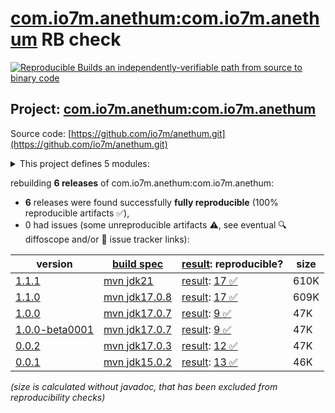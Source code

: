 [com.io7m.anethum:com.io7m.anethum](https://central.sonatype.com/artifact/com.io7m.anethum/com.io7m.anethum/versions) RB check
=======

[![Reproducible Builds](https://reproducible-builds.org/images/logos/rb.svg) an independently-verifiable path from source to binary code](https://reproducible-builds.org/)

## Project: [com.io7m.anethum:com.io7m.anethum](https://central.sonatype.com/artifact/com.io7m.anethum/com.io7m.anethum/versions)

Source code: [https://github.com/io7m/anethum.git](https://github.com/io7m/anethum.git)

<details><summary>This project defines 5 modules:</summary>

* [com.io7m.anethum:com.io7m.anethum](https://central.sonatype.com/artifact/com.io7m.anethum/com.io7m.anethum/1.1.1)
* [com.io7m.anethum:com.io7m.anethum.api](https://central.sonatype.com/artifact/com.io7m.anethum/com.io7m.anethum.api/1.1.1)
* [com.io7m.anethum:com.io7m.anethum.common](https://central.sonatype.com/artifact/com.io7m.anethum/com.io7m.anethum.common/1.1.1)
* [com.io7m.anethum:com.io7m.anethum.slf4j](https://central.sonatype.com/artifact/com.io7m.anethum/com.io7m.anethum.slf4j/1.1.1)
* [com.io7m.anethum:com.io7m.anethum.tests](https://central.sonatype.com/artifact/com.io7m.anethum/com.io7m.anethum.tests/1.1.1)
</details>

rebuilding **6 releases** of com.io7m.anethum:com.io7m.anethum:
- **6** releases were found successfully **fully reproducible** (100% reproducible artifacts :white_check_mark:),
- 0 had issues (some unreproducible artifacts :warning:, see eventual :mag: diffoscope and/or :memo: issue tracker links):

| version | [build spec](/BUILDSPEC.md) | [result](https://reproducible-builds.org/docs/jvm/): reproducible? | size |
| -- | --------- | ------ | -- |
| [1.1.1](https://central.sonatype.com/artifact/com.io7m.anethum/com.io7m.anethum/1.1.1/pom) | [mvn jdk21](com.io7m.anethum-1.1.1.buildspec) | [result](com.io7m.anethum-1.1.1.buildinfo): [17 :white_check_mark: ](com.io7m.anethum-1.1.1.buildcompare) | 610K |
| [1.1.0](https://central.sonatype.com/artifact/com.io7m.anethum/com.io7m.anethum/1.1.0/pom) | [mvn jdk17.0.8](com.io7m.anethum-1.1.0.buildspec) | [result](com.io7m.anethum-1.1.0.buildinfo): [17 :white_check_mark: ](com.io7m.anethum-1.1.0.buildcompare) | 609K |
| [1.0.0](https://central.sonatype.com/artifact/com.io7m.anethum/com.io7m.anethum/1.0.0/pom) | [mvn jdk17.0.7](com.io7m.anethum-1.0.0.buildspec) | [result](com.io7m.anethum-1.0.0.buildinfo): [9 :white_check_mark: ](com.io7m.anethum-1.0.0.buildcompare) | 47K |
| [1.0.0-beta0001](https://central.sonatype.com/artifact/com.io7m.anethum/com.io7m.anethum/1.0.0-beta0001/pom) | [mvn jdk17.0.7](com.io7m.anethum-1.0.0-beta0001.buildspec) | [result](com.io7m.anethum-1.0.0-beta0001.buildinfo): [9 :white_check_mark: ](com.io7m.anethum-1.0.0-beta0001.buildcompare) | 47K |
| [0.0.2](https://central.sonatype.com/artifact/com.io7m.anethum/com.io7m.anethum/0.0.2/pom) | [mvn jdk17.0.3](com.io7m.anethum-0.0.2.buildspec) | [result](com.io7m.anethum-0.0.2.buildinfo): [12 :white_check_mark: ](com.io7m.anethum-0.0.2.buildcompare) | 47K |
| [0.0.1](https://central.sonatype.com/artifact/com.io7m.anethum/com.io7m.anethum/0.0.1/pom) | [mvn jdk15.0.2](com.io7m.anethum-0.0.1.buildspec) | [result](com.io7m.anethum-0.0.1.buildinfo): [13 :white_check_mark: ](com.io7m.anethum-0.0.1.buildcompare) | 46K |

<i>(size is calculated without javadoc, that has been excluded from reproducibility checks)</i>
